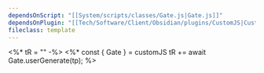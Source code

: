 ```yaml
---
dependsOnScript: "[[System/scripts/classes/Gate.js|Gate.js]]"
dependsOnPlugin: "[[Tech/Software/Client/Obsidian/plugins/CustomJS|CustomJS]]"
fileclass: template
---
```

<%* tR = "" -%>
<%* 
 const { Gate } = customJS
 tR += await Gate.userGenerate(tp);
%>